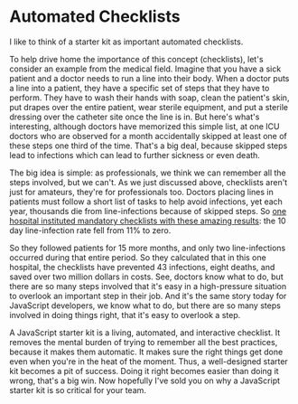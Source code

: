 # Automated Checklists

I like to think of a starter kit as important automated checklists.

To help drive home the importance of this concept (checklists), let's consider an example from the medical field.
Imagine that you have a sick patient and a doctor needs to run a line into their body. When a doctor puts a line into a patient, they
have a specific set of steps that they have to perform. They have to wash their hands with soap, clean the patient's
skin, put drapes over the entire patient, wear sterile equipment, and put a sterile dressing over the catheter site
once the line is in. But here's what's interesting, although doctors have memorized this simple list, at one ICU doctors who are observed for a month accidentally skipped at least one of these steps one third of the time. That's a big deal, because skipped steps lead to infections which
can lead to further sickness or even death.

The big idea is simple: as professionals, we think we can remember all the steps involved, but we can't. As we just discussed above, checklists aren't just for amateurs, they're for professionals too. Doctors placing lines in patients must follow a short list of tasks to help avoid infections, yet each year, thousands die from line-infections because of skipped steps. So [one hospital instituted mandatory checklists with these amazing results](http://code7700.com/pdfs/bca/bca_checklist_discipline_2018-04.pdf): the 10 day line-infection rate fell from 11% to zero.

So they followed patients for 15 more months, and only two line-infections occurred during
that entire period. So they calculated that in this one hospital, the checklists have prevented 43 infections, eight
deaths, and saved over two million dollars in costs. See, doctors know what to do, but there are so many steps involved
that it's easy in a high-pressure situation to overlook an important step in their job. And it's the same story today
for JavaScript developers, we know what to do, but there are so many steps involved in doing things right, that it's
easy to overlook a step.

A JavaScript starter kit is a living, automated, and interactive checklist. It removes the
mental burden of trying to remember all the best practices, because it makes them automatic. It makes sure the right
things get done even when you're in the heat of the moment. Thus, a well-designed starter kit becomes a pit of success.
Doing it right becomes easier than doing it wrong, that's a big win. Now hopefully I've sold you on why a JavaScript
starter kit is so critical for your team.

